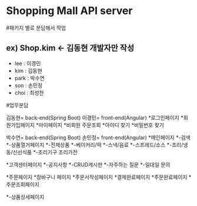 Shopping Mall API server
========================

#패키지 별로 분담해서 작업

## ex) Shop.kim    <- 김동현 개발자만 작성


* lee : 이경민
* kim : 김동현
* park : 박수연
* son : 손민정
* choi : 최성찬



#업무분담


김동현= back-end(Spring Boot)
이경민= front-end(Angular)
*로그인페이지
*회원가입페이지
*마이페이지
*비회원 주문조회
*아이디 찾기
*비밀번호 찾기




박수연= back-end(Spring Boot)
손민정= front-end(Angular)
*메인페이지
*-검색
*-상품열거페이지
*-전체상품
	*-베이커리/떡
	*-스낵/음료
	*-스프레드/소스
	*-조리/냉동/신선식품
	*-조리기구 조리가전





*고객센터페이지
*-공지사항
*-CRUD게시판
*-자주하는 질문
*-일대일 문의




*주문페이지
*장바구니 페이지
*주문서작성페이지
*결제완료페이지
*주문완료페이지
*주문조회페이지



*-상품상세페이지

